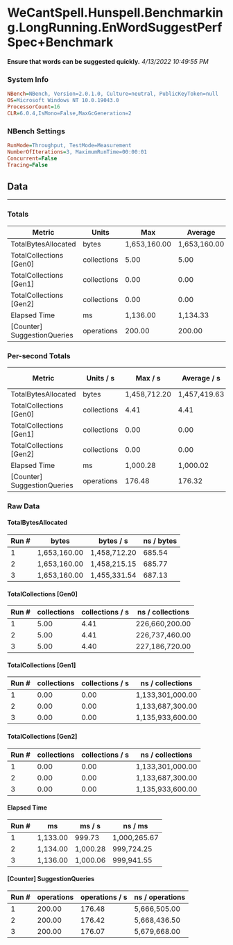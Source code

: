 ﻿# WeCantSpell.Hunspell.Benchmarking.LongRunning.EnWordSuggestPerfSpec+Benchmark
__Ensure that words can be suggested quickly.__
_4/13/2022 10:49:55 PM_
### System Info
```ini
NBench=NBench, Version=2.0.1.0, Culture=neutral, PublicKeyToken=null
OS=Microsoft Windows NT 10.0.19043.0
ProcessorCount=16
CLR=6.0.4,IsMono=False,MaxGcGeneration=2
```

### NBench Settings
```ini
RunMode=Throughput, TestMode=Measurement
NumberOfIterations=3, MaximumRunTime=00:00:01
Concurrent=False
Tracing=False
```

## Data
-------------------

### Totals
|          Metric |           Units |             Max |         Average |             Min |          StdDev |
|---------------- |---------------- |---------------- |---------------- |---------------- |---------------- |
|TotalBytesAllocated |           bytes |    1,653,160.00 |    1,653,160.00 |    1,653,160.00 |            0.00 |
|TotalCollections [Gen0] |     collections |            5.00 |            5.00 |            5.00 |            0.00 |
|TotalCollections [Gen1] |     collections |            0.00 |            0.00 |            0.00 |            0.00 |
|TotalCollections [Gen2] |     collections |            0.00 |            0.00 |            0.00 |            0.00 |
|    Elapsed Time |              ms |        1,136.00 |        1,134.33 |        1,133.00 |            1.53 |
|[Counter] SuggestionQueries |      operations |          200.00 |          200.00 |          200.00 |            0.00 |

### Per-second Totals
|          Metric |       Units / s |         Max / s |     Average / s |         Min / s |      StdDev / s |
|---------------- |---------------- |---------------- |---------------- |---------------- |---------------- |
|TotalBytesAllocated |           bytes |    1,458,712.20 |    1,457,419.63 |    1,455,331.54 |        1,825.34 |
|TotalCollections [Gen0] |     collections |            4.41 |            4.41 |            4.40 |            0.01 |
|TotalCollections [Gen1] |     collections |            0.00 |            0.00 |            0.00 |            0.00 |
|TotalCollections [Gen2] |     collections |            0.00 |            0.00 |            0.00 |            0.00 |
|    Elapsed Time |              ms |        1,000.28 |        1,000.02 |          999.73 |            0.27 |
|[Counter] SuggestionQueries |      operations |          176.48 |          176.32 |          176.07 |            0.22 |

### Raw Data
#### TotalBytesAllocated
|           Run # |           bytes |       bytes / s |      ns / bytes |
|---------------- |---------------- |---------------- |---------------- |
|               1 |    1,653,160.00 |    1,458,712.20 |          685.54 |
|               2 |    1,653,160.00 |    1,458,215.15 |          685.77 |
|               3 |    1,653,160.00 |    1,455,331.54 |          687.13 |

#### TotalCollections [Gen0]
|           Run # |     collections | collections / s |ns / collections |
|---------------- |---------------- |---------------- |---------------- |
|               1 |            5.00 |            4.41 |  226,660,200.00 |
|               2 |            5.00 |            4.41 |  226,737,460.00 |
|               3 |            5.00 |            4.40 |  227,186,720.00 |

#### TotalCollections [Gen1]
|           Run # |     collections | collections / s |ns / collections |
|---------------- |---------------- |---------------- |---------------- |
|               1 |            0.00 |            0.00 |1,133,301,000.00 |
|               2 |            0.00 |            0.00 |1,133,687,300.00 |
|               3 |            0.00 |            0.00 |1,135,933,600.00 |

#### TotalCollections [Gen2]
|           Run # |     collections | collections / s |ns / collections |
|---------------- |---------------- |---------------- |---------------- |
|               1 |            0.00 |            0.00 |1,133,301,000.00 |
|               2 |            0.00 |            0.00 |1,133,687,300.00 |
|               3 |            0.00 |            0.00 |1,135,933,600.00 |

#### Elapsed Time
|           Run # |              ms |          ms / s |         ns / ms |
|---------------- |---------------- |---------------- |---------------- |
|               1 |        1,133.00 |          999.73 |    1,000,265.67 |
|               2 |        1,134.00 |        1,000.28 |      999,724.25 |
|               3 |        1,136.00 |        1,000.06 |      999,941.55 |

#### [Counter] SuggestionQueries
|           Run # |      operations |  operations / s | ns / operations |
|---------------- |---------------- |---------------- |---------------- |
|               1 |          200.00 |          176.48 |    5,666,505.00 |
|               2 |          200.00 |          176.42 |    5,668,436.50 |
|               3 |          200.00 |          176.07 |    5,679,668.00 |


